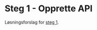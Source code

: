 # Steg 1 - Opprette API

Løsningsforslag for [steg 1](https://github.com/nrkno/dotnetskolen/tree/main#steg-1---opprette-api).

